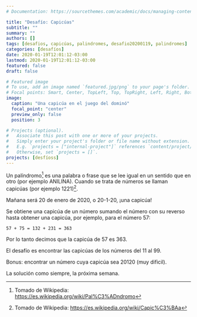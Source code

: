 ```yaml
---
# Documentation: https://sourcethemes.com/academic/docs/managing-content/

title: "Desafío: Capicúas"
subtitle: ""
summary: ""
authors: []
tags: [desafios, capicúas, palindromes, desafio20200119, palindromes]
categories: [desafíos]
date: 2020-01-19T12:01:12-03:00
lastmod: 2020-01-19T12:01:12-03:00
featured: false
draft: false

# Featured image
# To use, add an image named `featured.jpg/png` to your page's folder.
# Focal points: Smart, Center, TopLeft, Top, TopRight, Left, Right, BottomLeft, Bottom, BottomRight.
image:
  caption: "Una capicúa en el juego del dominó"
  focal_point: "center"
  preview_only: false
  position: 3

# Projects (optional).
#   Associate this post with one or more of your projects.
#   Simply enter your project's folder or file name without extension.
#   E.g. `projects = ["internal-project"]` references `content/project/deep-learning/index.md`.
#   Otherwise, set `projects = []`.
projects: [desfíoss]
---
```


Un palíndromo[^1] es una palabra o frase que se lee igual en un sentido que en otro (por ejemplo ANILINA). Cuando se trata de números se llaman capicúas (por ejemplo 1221)[^2].

Mañana será 20 de enero de 2020, o 20-1-20, ¡una capicúa!

Se obtiene una capicúa de un número sumando el número con su reverso hasta obtener una capicúa, por ejemplo, para el número 57:

    57 + 75 = 132 + 231 = 363

Por lo tanto decimos que la capicúa de 57 es 363.

El desafío es encontrar las capicúas de los números del 11 al 99.

Bonus: encontrar un número cuya capicúa sea 20120 (muy dificil).

La solución como siempre, la próxima semana.


[^1]: Tomado de Wikipedia: https://es.wikipedia.org/wiki/Pal%C3%ADndromo
[^2]: Tomado de Wikipedia: https://es.wikipedia.org/wiki/Capic%C3%BAa